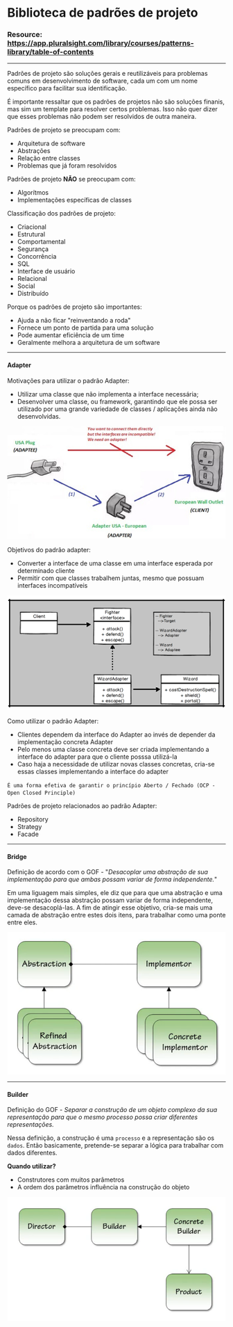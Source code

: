 # Biblioteca de padrões de projeto

### Resource: https://app.pluralsight.com/library/courses/patterns-library/table-of-contents

***

Padrões de projeto são soluções gerais e reutilizáveis para problemas comuns em desenvolvimento de software, cada um com um nome específico para facilitar sua identificação.

É importante ressaltar que os padrões de projetos não são soluções finanis, mas sim um template para resolver certos problemas. Isso não quer dizer que esses problemas não podem ser resolvidos de outra maneira.

Padrões de projeto se preocupam com:

* Arquitetura de software
* Abstrações
* Relação entre classes
* Problemas que já foram resolvidos

Padrões de projeto **NÃO** se preocupam com:

* Algorítmos
* Implementações específicas de classes

Classificação dos padrões de projeto:

* Criacional
* Estrutural
* Comportamental
* Segurança
* Concorrência
* SQL
* Interface de usuário
* Relacional
* Social
* Distribuído

Porque os padrões de projeto são importantes:

* Ajuda a não ficar "reinventando a roda"
* Fornece um ponto de partida para uma solução
* Pode aumentar eficiência de um time
* Geralmente melhora a arquitetura de um software

***

#### Adapter

Motivações para utilizar o padrão Adapter:

* Utilizar uma classe que não implementa a interface necessária;
* Desenvolver uma classe, ou framework, garantindo que ele possa ser utilizado por uma grande variedade de classes / aplicações ainda não desenvolvidas.

![Imagem exemplificando o padrão adapter](/Images/Design_patterns/adapter_motivation.jpeg)

Objetivos do padrão adapter:

* Converter a interface de uma classe em uma interface esperada por determinado cliente
* Permitir com que classes trabalhem juntas, mesmo que possuam interfaces incompatíveis

![Imagem exemplificando o padrão adapter](/Images/Design_patterns/adapter_strucutre.png)

Como utilizar o padrão Adapter:

* Clientes dependem da interface do Adapter ao invés de depender da implementação concreta Adapter
* Pelo menos uma classe concreta deve ser criada implementando a interface do adapter para que o cliente posssa utilizá-la
* Caso haja a necessidade de utilizar novas classes concretas, cria-se essas classes implementando a interface do adapter

`É uma forma efetiva de garantir o princípio Aberto / Fechado (OCP - Open Closed Principle)`

Padrões de projeto relacionados ao padrão Adapter:

* Repository
* Strategy
* Facade

***

#### Bridge

Definição de acordo com o GOF - "*Desacoplar uma abstração de sua implementação para que ambas possam variar de forma independente.*"

Em uma liguagem mais simples, ele diz que para que uma abstração e uma implementação dessa abstração possam variar de forma independente, deve-se desacoplá-las. A fim de atingir esse objetivo, cria-se mais uma camada de abstração entre estes dois itens, para trabalhar como uma ponte entre eles.

![UML do padrão Bridge](/Images/Design_patterns/bridge.png)

***

#### Builder

Definição do GOF - *Separar a construção de um objeto complexo da sua representação para que o mesmo processo possa criar diferentes representações.*

Nessa definição, a construção é uma `processo` e a representação são os `dados`. Então basicamente, pretende-se separar a lógica para trabalhar com dados diferentes.

**Quando utilizar?**

* Construtores com muitos parâmetros
* A ordem dos parâmetros influência na construção do objeto


![UML do padrão Bridge](/Images/Design_patterns/builder.png)